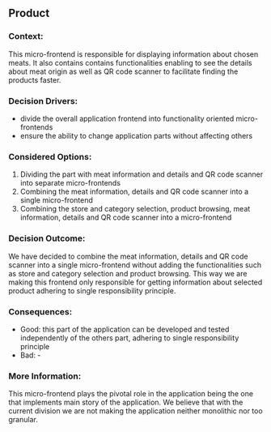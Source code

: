 ## Product

### Context:
This micro-frontend is responsible for displaying information about chosen meats. It also contains contains functionalities enabling to see the details about meat origin as well as QR code scanner to facilitate finding the products faster.

### Decision Drivers:
- divide the overall application frontend into functionality oriented micro-frontends
- ensure the ability to change application parts without affecting others

### Considered Options:
1. Dividing the part with meat information and details and QR code scanner into separate micro-frontends
2. Combining the meat information, details and QR code scanner into a single micro-frontend
3. Combining the store and category selection, product browsing, meat information, details and QR code scanner into a micro-frontend

### Decision Outcome:
We have decided to combine the meat information, details and QR code scanner into a single micro-frontend without adding the functionalities such as store and category selection and product browsing. This way we are making this frontend only responsible for getting information about selected product adhering to single responsibility principle.

### Consequences:
- Good: this part of the application can be developed and tested independently of the others part, adhering to single responsibility principle
- Bad: -

### More Information:
This micro-frontend plays the pivotal role in the application being the one that implements main story of the application. We believe that with the current division we are not making the application neither monolithic nor too granular.